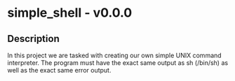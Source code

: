 # simple_shell - v0.0.0

## Description
In this project we are tasked with creating our own simple UNIX command interpreter. The program must have the exact same output as sh (/bin/sh) as well as the exact same error output.

